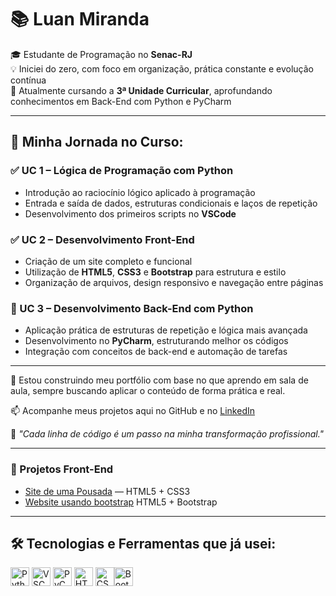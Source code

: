 
# 📚 Luan Miranda

🎓 Estudante de Programação no **Senac-RJ**  
💡 Iniciei do zero, com foco em organização, prática constante e evolução contínua  
🚀 Atualmente cursando a **3ª Unidade Curricular**, aprofundando conhecimentos em Back-End com Python e PyCharm

---

## 📘 Minha Jornada no Curso:

### ✅ UC 1 – **Lógica de Programação com Python**
- Introdução ao raciocínio lógico aplicado à programação
- Entrada e saída de dados, estruturas condicionais e laços de repetição
- Desenvolvimento dos primeiros scripts no **VSCode**

### ✅ UC 2 – **Desenvolvimento Front-End**
- Criação de um site completo e funcional
- Utilização de **HTML5**, **CSS3** e **Bootstrap** para estrutura e estilo
- Organização de arquivos, design responsivo e navegação entre páginas

### 🔄 UC 3 – **Desenvolvimento Back-End com Python**
- Aplicação prática de estruturas de repetição e lógica mais avançada
- Desenvolvimento no **PyCharm**, estruturando melhor os códigos
- Integração com conceitos de back-end e automação de tarefas

---

📌 Estou construindo meu portfólio com base no que aprendo em sala de aula, sempre buscando aplicar o conteúdo de forma prática e real.

📫 Acompanhe meus projetos aqui no GitHub e no [LinkedIn](https://www.linkedin.com/in/luan-miranda-58050b373/)

🧩 *"Cada linha de código é um passo na minha transformação profissional."*

---

### 🚀 Projetos Front-End

- [Site de uma Pousada](https://luanmirandati.github.io/Front-end/) — HTML5 + CSS3   
- [Website usando bootstrap](https://luanmirandati.github.io/Front-end2/) HTML5 + Bootstrap


---
## 🛠️ Tecnologias e Ferramentas que já usei:

<img src="https://cdn.jsdelivr.net/gh/devicons/devicon/icons/python/python-original.svg" width="30" alt="Python"/> <img src="https://cdn.jsdelivr.net/gh/devicons/devicon/icons/vscode/vscode-original.svg" width="30" alt="VSCode"/> <img src="https://cdn.jsdelivr.net/gh/devicons/devicon/icons/pycharm/pycharm-original.svg" width="30" alt="PyCharm"/> <img src="https://cdn.jsdelivr.net/gh/devicons/devicon/icons/html5/html5-original.svg" width="30" alt="HTML5"/> <img src="https://cdn.jsdelivr.net/gh/devicons/devicon/icons/css3/css3-original.svg" width="30" alt="CSS3"/><img src="https://cdn.jsdelivr.net/gh/devicons/devicon/icons/bootstrap/bootstrap-original.svg" width="30" alt="Bootstrap"/>
